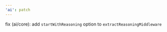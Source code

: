 ```yaml
---
'ai': patch
---
```


fix (ai/core): add `startWithReasoning` option to `extractReasoningMiddleware`

